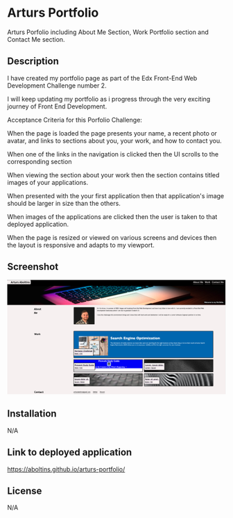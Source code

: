 # Arturs Portfolio

Arturs Porfolio including About Me Section, Work Portfolio section and Contact Me section.

## Description

I have created my portfolio page as part of the Edx Front-End Web Development Challenge number 2.

I will keep updating my portfolio as i progress through the very exciting journey of Front End Development.

Acceptance Criteria for this Porfolio Challenge:

When the page is loaded the page presents your name, a recent photo or avatar, and links to sections about you, your work, and how to contact you.

When one of the links in the navigation is clicked then the UI scrolls to the corresponding section

When viewing the section about your work then the section contains titled images of your applications.

When presented with the your first application then that application's image should be larger in size than the others.

When images of the applications are clicked then the user is taken to that deployed application.

When the page is resized or viewed on various screens and devices then the layout is responsive and adapts to my viewport.

## Screenshot 

![Screenshot of Horiseon index page](/assets/images/portfolio-screenshot.png "Arturs Porfolio")

## Installation

N/A

## Link to deployed application

https://aboltins.github.io/arturs-portfolio/

## License

N/A